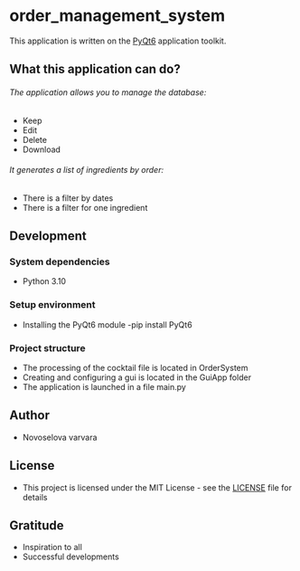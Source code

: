 # order_management_system

This application is written on the [PyQt6](https://pypi.org/project/PyQt6/) application toolkit.

## What this application can do?
###### The application allows you to manage the database:
- Keep
- Edit
- Delete
- Download

###### It generates a list of ingredients by order:
- There is a filter by dates
- There is a filter for one ingredient

## Development

### System dependencies

- Python 3.10

### Setup environment

- Installing the PyQt6 module -pip install PyQt6

### Project structure

- The processing of the cocktail file is located in OrderSystem
- Creating and configuring a gui is located in the GuiApp folder
- The application is launched in a file main.py

## Author
- Novoselova varvara

## License
- This project is licensed under the MIT License - see the [LICENSE](https://github.com/AndreyChagin/course-paper/blob/master/LICENSE) file for details

## Gratitude
- Inspiration to all
- Successful developments
